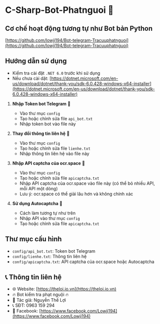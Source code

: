 # C-Sharp-Bot-Phatnguoi 🤖

## Cơ chế hoạt động tương tự như Bot bản Python
  [https://github.com/lowji194/Bot-telegram-Tracuuphatnguoi](https://github.com/lowji194/Bot-telegram-Tracuuphatnguoi)

## Hướng dẫn sử dụng

   - Kiểm tra cài đặt `.NET 6.0` trước khi sử dụng
   - Nếu chưa cài dặt: [https://dotnet.microsoft.com/en-us/download/dotnet/thank-you/sdk-6.0.428-windows-x64-installer](https://dotnet.microsoft.com/en-us/download/dotnet/thank-you/sdk-6.0.428-windows-x64-installer)

1. **Nhập Token bot Telegram** 📝
   - Vào thư mục `config`
   - Tạo hoặc chỉnh sửa file `api_bot.txt`
   - Nhập token bot vào file này

2. **Thay đổi thông tin liên hệ** 📇
   - Vào thư mục `config`
   - Tạo hoặc chỉnh sửa file `lienhe.txt`
   - Nhập thông tin liên hệ vào file này

3. **Nhập API captcha của ocr.space** 🔑
   - Vào thư mục `config`
   - Tạo hoặc chỉnh sửa file `apicaptcha.txt`
   - Nhập API captcha của ocr.space vào file này (có thể bỏ nhiều API, mỗi API một dòng)
   - Lưu ý: ocr.space có thể giải lâu hơn và không chính xác

4. **Sử dụng Autocaptcha** 🤖
   - Cách làm tương tự như trên
   - Nhập API vào thư mục `config`
   - Tạo hoặc chỉnh sửa file `apicaptcha.txt`

## Thư mục cấu hình
- `config/api_bot.txt`: Token bot Telegram
- `config/lienhe.txt`: Thông tin liên hệ
- `config/apicaptcha.txt`: API captcha của ocr.space hoặc Autocaptcha

## 📞 Thông tin liên hệ

- 🌐 Website: [https://theloi.io.vn](https://theloi.io.vn)
- 🔥 Bot kiểm tra phạt nguội 🔥
- 👤 Tác giả: Nguyễn Thế Lợi
- 📞 SĐT: 0963 159 294
- 👮 Facebook: [https://www.facebook.com/Lowji194](https://www.facebook.com/Lowji194)

